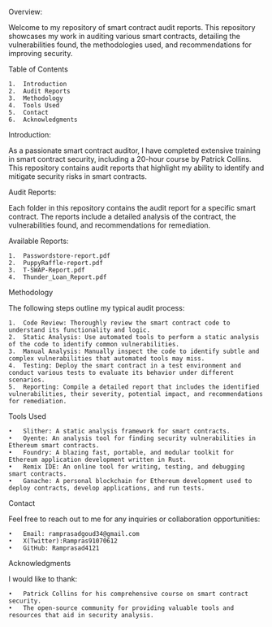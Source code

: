 Overview:

Welcome to my repository of smart contract audit reports. This repository showcases my work in auditing various smart contracts, detailing the vulnerabilities found, the methodologies used, and recommendations for improving security.

Table of Contents

	1.	Introduction
	2.	Audit Reports
	3.	Methodology
	4.	Tools Used
	5.	Contact
	6.	Acknowledgments

Introduction:

As a passionate smart contract auditor, I have completed extensive training in smart contract security, including a 20-hour course by Patrick Collins. This repository contains audit reports that highlight my ability to identify and mitigate security risks in smart contracts.

Audit Reports:

Each folder in this repository contains the audit report for a specific smart contract. The reports include a detailed analysis of the contract, the vulnerabilities found, and recommendations for remediation.

Available Reports:

	1.	Passwordstore-report.pdf
	2.	PuppyRaffle-report.pdf
	3.	T-SWAP-Report.pdf
	4.	Thunder_Loan_Report.pdf

Methodology

The following steps outline my typical audit process:

	1.	Code Review: Thoroughly review the smart contract code to understand its functionality and logic.
	2.	Static Analysis: Use automated tools to perform a static analysis of the code to identify common vulnerabilities.
	3.	Manual Analysis: Manually inspect the code to identify subtle and complex vulnerabilities that automated tools may miss.
	4.	Testing: Deploy the smart contract in a test environment and conduct various tests to evaluate its behavior under different scenarios.
	5.	Reporting: Compile a detailed report that includes the identified vulnerabilities, their severity, potential impact, and recommendations for remediation.

Tools Used

	•	Slither: A static analysis framework for smart contracts.
	•	Oyente: An analysis tool for finding security vulnerabilities in Ethereum smart contracts.
 	•	Foundry: A blazing fast, portable, and modular toolkit for Ethereum application development written in Rust.
	•	Remix IDE: An online tool for writing, testing, and debugging smart contracts.
	•	Ganache: A personal blockchain for Ethereum development used to deploy contracts, develop applications, and run tests.

Contact

Feel free to reach out to me for any inquiries or collaboration opportunities:

	•	Email: ramprasadgoud34@gmail.com
	•	X(Twitter):Rampras91070612
	•	GitHub: Ramprasad4121

Acknowledgments

I would like to thank:

	•	Patrick Collins for his comprehensive course on smart contract security.
	•	The open-source community for providing valuable tools and resources that aid in security analysis.
